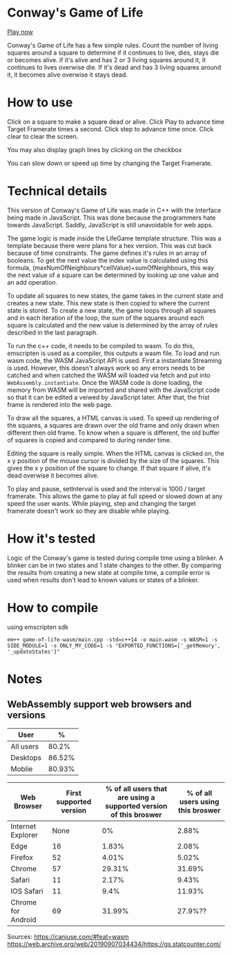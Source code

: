 # Conway's Game of Life

[Play now](https://yourwaifu.dev/compile-time-game-of-life-wasm/)

Conway's Game of Life has a few simple rules. Count the number of living squares around a square to determine if it continues to live, dies, stays die or becomes alive. if it's alive and has 2 or 3 living squares around it, it continues to lives overwise die. If it's dead and has 3 living squares around it, it becomes alive overwise it stays dead.

# How to use

Click on a square to make a square dead or alive.
Click Play to advance time Target Framerate times a second.
Click step to advance time once.
Click clear to clear the screen.

You may also display graph lines by clicking on the checkbox

You can slow down or speed up time by changing the Target Framerate.

# Technical details

This version of Conway's Game of Life was made in C++ with the Interface being made in JavaScript. This was done because the programmers hate towards JavaScript. Saddly, JavaScript is still unavoidable for web apps.

The game logic is made inside the LifeGame template structure. This was a template because there were plans for a hex version. This was cut back because of time constraints. The game defines it's rules in an array of booleans. To get the next value the index value is calculated using this formula, (maxNumOfNeighbours*cellValue)+sumOfNeighbours, this way the next value of a square can be determined by looking up one value and an add operation.

To update all squares to new states, the game takes in the current state and creates a new state. This new state is then copied to where the current state is stored. To create a new state, the game loops through all squares and in each iteration of the loop, the sum of the squares around each square is calculated and the new value is determined by the array of rules described in the last paragraph.

To run the c++ code, it needs to be compiled to wasm. To do this, emscripten is used as a compiler, this outputs a wasm file. To load and run wasm code, the WASM JavaScript API is used. First a instantiate Streaming is used. However, this doesn't always work so any errors needs to be catched and when catched the WASM will loaded via fetch and put into ``WebAssembly.instantiate``. Once the WASM code is done loading, the memory from WASM will be imported and shared with the JavaScript code so that it can be edited a veiwed by JavaScript later. After that, the frist frame is rendered into the web page.

To draw all the squares, a HTML canvas is used. To speed up rendering of the squares, a squares are drawn over the old frame and only drawn when different then old frame. To know when a square is different, the old buffer of squares is copied and compared to during render time.

Editing the square is really simple. When the HTML canvas is clicked on, the x y position of the mouse cursor is divided by the size of the squares. This gives the x y position of the square to change. If that square if alive, it's dead overwise it becomes alive.

To play and pause, setInterval is used and the interval is 1000 / target framerate. This allows the game to play at full speed or slowed down at any speed the user wants. While playing, step and changing the target framerate doesn't work so they are disable while playing.

# How it's tested

Logic of the Conway's game is tested during compile time using a blinker. A blinker can be in two states and 1 state changes to the other. By comparing the results from creating a new state at compile time, a compile error is used when results don't lead to known values or states of a blinker.

# How to compile
using emscripten sdk
```shell
em++ game-of-life-wasm/main.cpp -std=c++14 -o main.wasm -s WASM=1 -s SIDE_MODULE=1 -s ONLY_MY_CODE=1 -s "EXPORTED_FUNCTIONS=['_getMemory', '_updateStates']"
```

# Notes

## WebAssembly support web browsers and versions

User | %
---- | -
All users | 80.2%
Desktops | 86.52%
Moblie | 80.93%

Web Browser | First supported version | % of all users that are using a supported version of this broswer | % of all users using this broswer |
----------- | ----------------------- | ----------------------------------------------------------------- | --------------------------------- |
Internet Explorer | None | 0% | 2.88%
Edge | 16 | 1.83% | 2.08%
Firefox | 52 | 4.01% | 5.02%
Chrome | 57 | 29.31% | 31.69%
Safari | 11 | 2.17% | 9.43%
IOS Safari | 11 | 9.4% | 11.93%
Chrome for Android | 69 | 31.99% | 27.9%??

Sources: https://caniuse.com/#feat=wasm https://web.archive.org/web/20190907034434/https://gs.statcounter.com/

